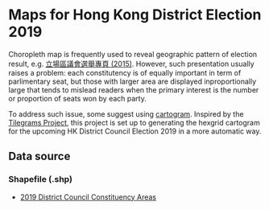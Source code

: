 # Maps for Hong Kong District Election 2019

Choropleth map is frequently used to reveal geographic pattern of election result, e.g. [立場區議會選舉專頁 (2015)](https://dce2015.thestandnews.com/). However, such presentation usually raises a problem: each constitutency is of equally important in term of parlimentary seat, but those with larger area are displayed inproportionally large that tends to mislead readers when the primary interest is the number or proportion of seats won by each party.

To address such issue, some suggest using [cartogram](https://en.wikipedia.org/wiki/Cartogram). Inspired by the [Tilegrams Project](https://medium.com/google-news-lab/tilegrams-make-your-own-cartogram-hexmaps-with-our-new-tool-df46894eeec1), this project is set up to generating the hexgrid cartogram for the upcoming HK District Council Election 2019 in a more automatic way.


## Data source

### Shapefile (.shp)

* [2019 District Council Constituency Areas](https://accessinfo.hk/en/request/shapefileshp_for_2019_district_c)

